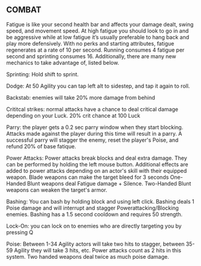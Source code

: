 ## COMBAT

Fatigue is like your second health bar and affects your damage dealt, swing speed, and movement speed. At high fatigue you should look to go in and be aggressive while at low fatigue it’s usually preferable to hang back and play more defensively. With no perks and starting attributes, fatigue regenerates at a rate of 10 per second. Running consumes 4 fatigue per second and sprinting consumes 16. Additionally, there are many new mechanics to take advantage of, listed below.

Sprinting: Hold shift to sprint.

Dodge: At 50 Agility you can tap left alt to sidestep, and tap it again to roll.

Backstab: enemies will take 20% more damage from behind

Crititcal strikes: normal attacks have a chance to deal critical damage depending on your Luck. 20% crit chance at 100 Luck

Parry: the player gets a 0.2 sec parry window when they start blocking. Attacks made against the player during this time will result in a parry. A successful parry will stagger the enemy, reset the player's Poise, and refund 20% of base fatique.

Power Attacks: Power attacks break blocks and deal extra damage. They can be performed by holding the left mouse button. Additional effects are added to power attacks depending on an actor's skill with their equipped weapon.
Blade weapons can make the target bleed for 3 seconds
One-Handed Blunt weapons deal Fatigue damage + Silence.
Two-Handed Blunt weapons can weaken the target's armor.


Bashing: You can bash by holding block and using left click. Bashing deals 1 Poise damage and will interrupt and stagger Powerattacking/Blocking enemies. Bashing has a 1.5 second cooldown and requires 50 strength.

Lock-On: you can lock on to enemies who are directly targeting you by pressing Q

Poise: Between 1-34 Agility actors will take two hits to stagger, between 35-59 Agility they will take 3 hits, etc. Power attacks count as 2 hits in this system. Two handed weapons deal twice as much poise damage.
